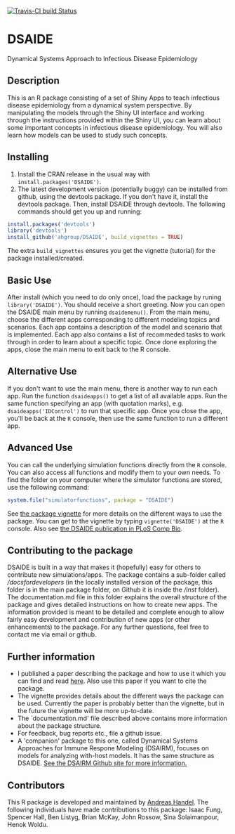 [![Travis-CI build Status](https://travis-ci.org/ahgroup/DSAIDE.svg?branch=master)](https://travis-ci.org/ahgroup/DSAIDE)


# DSAIDE
Dynamical Systems Approach to Infectious Disease Epidemiology

## Description
This is an R package consisting of a set of Shiny Apps to teach infectious disease epidemiology from a dynamical system perspective.
By manipulating the models through the Shiny UI interface and working through the instructions provided within the Shiny UI, you can learn about some important concepts in infectious disease epidemiology. 
You will also learn how models can be used to study such concepts.

## Installing
1. Install the CRAN release in the usual way with `install.packages('DSAIDE')`.
2. The latest development version (potentially buggy) can be installed from github, using the devtools package. If you don't have it, install the devtools package. Then, install DSAIDE through devtools. The following commands should get you up and running:

```r
install.packages('devtools')
library('devtools')
install_github('ahgroup/DSAIDE', build_vignettes = TRUE)
```

The extra `build_vignettes` ensures you get the vignette (tutorial) for the package installed/created.


## Basic Use
After install (which you need to do only once), load the package by runing `library('DSAIDE')`. You should receive a short greeting. Now you can open the DSAIDE main menu by running `dsaidemenu()`. From the main menu, choose the different apps corresponding to different modeling topics and scenarios. Each app contains a description of the model and scenario that is implemented. Each app also contains a list of recommeded tasks to work through in order to learn about a specific topic. Once done exploring the apps, close the main menu to exit back to the R console.

## Alternative Use
If you don't want to use the main menu, there is another way to run each app. Run the function `dsaideapps()` to get a list of all available apps. Run the same function specifying an app (with quotation marks), e.g. `dsaideapps('IDControl')` to run that specific app. Once you close the app, you'll be back at the `R` console, then use the same function to run a different app. 

## Advanced Use
You can call the underlying simulation functions directly from the `R` console. You can also access all functions and modify them to your own needs. To find the folder on your computer where the simulator functions are stored, use the following command:

```r
system.file("simulatorfunctions", package = "DSAIDE")
```
See [the package vignette](https://rawgit.com/ahgroup/DSAIDE/master/inst/doc/DSAIDE.html) for more details on the different ways to use the package. You can get to the vignette by typing `vignette('DSAIDE')` at the `R` console. Also see [the DSAIDE publication in PLoS Comp Bio](https://doi.org/10.1371/journal.pcbi.1005642).



## Contributing to the package
DSAIDE is built in a way that makes it (hopefully) easy for others to contribute new simulations/apps. The package contains a sub-folder called _/docsfordevelopers_ (in the locally installed version of the package, this folder is in the main package folder, on Github it is inside the _/inst_ folder). The documentation.md file in this folder explains the overall structure of the package and gives detailed instructions on how to create new apps. The information provided is meant to be detailed and complete enough to allow fairly easy development and contribution of new apps (or other enhancements) to the package. For any further questions, feel free to contact me via email or github.

## Further information
* I published a paper describing the package and how to use it which you can find and read [here](https://doi.org/10.1371/journal.pcbi.1005642). Also use this paper if you want to cite the package.
* The vignette provides details about the different ways the package can be used. Currently the paper is probably better than the vignette, but in the future the vignette will be more up-to-date. 
* The `documentation.md' file described above contains more information about the package structure.
* For feedback, bug reports etc., file a github issue.
* A 'companion' package to this one, called Dynamical Systems Approaches for Immune Respone Modeling (DSAIRM), focuses on models for analyzing with-host models. It has the same structure as DSAIDE. [See the DSAIRM Github site for more information.](https://github.com/ahgroup/DSAIRM)
 

## Contributors
This R package is developed and maintained by [Andreas Handel](http://handelgroup.publichealth.uga.edu/). The following individuals have made contributions to this package: Isaac Fung, Spencer Hall, Ben Listyg, Brian McKay, John Rossow, Sina Solaimanpour, Henok Woldu.